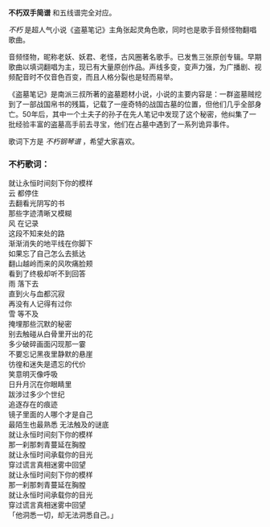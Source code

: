 

**不朽双手简谱** 和五线谱完全对应。

_不朽_ 是超人气小说《盗墓笔记》主角张起灵角色歌，同时也是歌手音频怪物翻唱歌曲。

音频怪物，昵称老妖、妖君、老怪，古风圈著名歌手。已发售三张原创专辑。早期歌曲以填词翻唱为主，现已有大量原创作品。声线多变，变声力强，为广播剧、视频配音时不仅音色百变，而且人格分裂也是轻而易举。

《盗墓笔记》是南派三叔所著的盗墓题材小说，小说的主要内容是：一群盗墓贼挖到了一部战国帛书的残篇，记载了一座奇特的战国古墓的位置，但他们几乎全部身亡。50年后，其中一个土夫子的孙子在先人笔记中发现了这个秘密，他纠集了一批经验丰富的盗墓高手前去寻宝，他们在占墓中遇到了一系列诡异事件。

歌词下方是 _不朽钢琴谱_ ，希望大家喜欢。

### 不朽歌词：

就让永恒时间刻下你的模样  
云 都停住  
去翻看光阴写的书  
那些字迹清晰又模糊  
风 在记录  
这段不知来处的路  
渐渐消失的地平线在你脚下  
如果忘了自己怎么去抵达  
翻山越岭而来的风吹痛脸颊  
看到了终极却听不到回答  
雨 落下去  
直到火与血都沉寂  
再没有人记得有过你  
雪 等不及  
掩埋那些沉默的秘密  
别去触碰从白骨里开出的花  
多少破碎画面闪现那一霎  
不要忘记黑夜里静默的悬崖  
彷徨和迷失是遗忘的代价  
笑意明灭像呼吸  
日升月沉在你眼睛里  
跋涉过多少个世纪  
追逐存在的痕迹  
镜子里面的人哪个才是自己  
最陌生也最熟悉 无法触及的谜底  
就让永恒时间刻下你的模样  
那一刹那刺青蔓延在胸膛  
就让永恒时间承载你的目光  
穿过谎言真相迷雾中回望  
就让永恒时间刻下你的模样  
那一刹那刺青蔓延在胸膛  
就让永恒时间承载你的目光  
穿过谎言真相迷雾中回望  
「他洞悉一切，却无法洞悉自己。」

